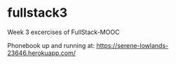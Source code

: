 # fullstack3
Week 3 excercises of FullStack-MOOC

Phonebook up and running at:
https://serene-lowlands-23646.herokuapp.com/
